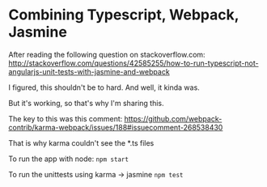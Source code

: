 # Combining Typescript, Webpack, Jasmine

After reading the following question on stackoverflow.com:
http://stackoverflow.com/questions/42585255/how-to-run-typescript-not-angularjs-unit-tests-with-jasmine-and-webpack

I figured, this shouldn't be to hard.
And well, it kinda was.

But it's working, so that's why I'm sharing this.

The key to this was this comment:
https://github.com/webpack-contrib/karma-webpack/issues/188#issuecomment-268538430

That is why karma couldn't see the *.ts files 

To run the app with node:
`npm start`

To run the unittests using karma -> jasmine
`npm test`
